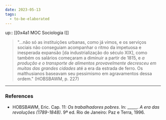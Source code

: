 ```yaml
---
date: 2023-05-13
tags:
  - to-be-elaborated
---
```

up:: [[0x4a1 MOC Sociologia I]]

> "...não só as instituições urbanas, como já vimos, e os serviços sociais não conseguiam acompanhar o ritmo da impetuosa e inesperada expansão [da industrialização do século XIX], como também os salários começaram a diminuir a partir de 1815, e *a produção e o transporte de alimentos provavelmente decresceu em muitas das grandes cidades* até a era da estrada de ferro.
> Os malthusianos baseavam seu pessimismo em agravamentos dessa ordem." (HOBSBAWM, p. 227)




---
### References
- HOBSBAWM, Eric. Cap. 11: *Os trabalhadores pobres*. In: \_\_\_\_\_. *A era das revoluções (1789-1848)*. 9ª ed. Rio de Janeiro: Paz e Terra, 1996.